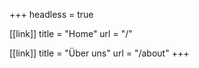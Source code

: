+++
headless = true

[[link]]
title = "Home"
url = "/"

[[link]]
title = "Über uns"
url = "/about"
+++
